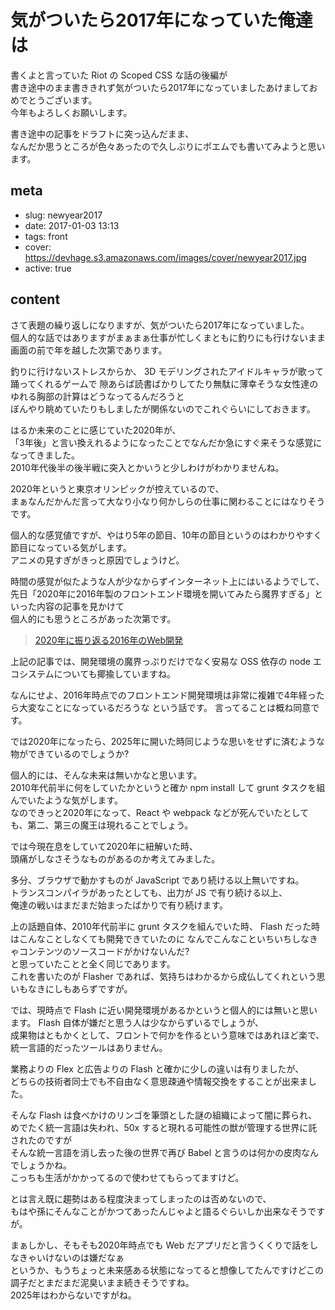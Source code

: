 # 気がついたら2017年になっていた俺達は

書くよと言っていた Riot の Scoped CSS な話の後編が  
書き途中のまま書ききれず気がついたら2017年になっていましたあけましておめでとうございます。  
今年もよろしくお願いします。

書き途中の記事をドラフトに突っ込んだまま、  
なんだか思うところが色々あったので久しぶりにポエムでも書いてみようと思います。

## meta

- slug: newyear2017
- date: 2017-01-03 13:13
- tags: front
- cover: https://devhage.s3.amazonaws.com/images/cover/newyear2017.jpg
- active: true

## content

さて表題の繰り返しになりますが、気がついたら2017年になっていました。  
個人的な話ではありますがまぁまぁ仕事が忙しくまともに釣りにも行けないまま画面の前で年を越した次第であります。

釣りに行けないストレスからか、 3D モデリングされたアイドルキャラが歌って踊ってくれるゲームで
隙あらば読書ばかりしてたり無駄に薄幸そうな女性達のゆれる胸部の計算はどうなってるんだろうと  
ぼんやり眺めていたりもしましたが関係ないのでこれぐらいにしておきます。

はるか未来のことに感じていた2020年が、  
「3年後」と言い換えれるようになったことでなんだか急にすぐ来そうな感覚になってきました。  
2010年代後半の後半戦に突入とかいうと少しわけがわかりませんね。

2020年というと東京オリンピックが控えているので、  
まぁなんだかんだ言って大なり小なり何かしらの仕事に関わることにはなりそうです。

個人的な感覚値ですが、やはり5年の節目、10年の節目というのはわかりやすく節目になっている気がします。  
アニメの見すぎがきっと原因でしょうけど。

時間の感覚が似たような人が少なからずインターネット上にはいるようでして、  
先日「2020年に2016年製のフロントエンド環境を開いてみたら魔界すぎる」といった内容の記事を見かけて  
個人的にも思うところがあった次第です。

>[2020年に振り返る2016年のWeb開発](http://anond.hatelabo.jp/20161230013452)

上記の記事では、開発環境の魔界っぷりだけでなく安易な OSS 依存の node エコシステムについても揶揄していますね。

なんにせよ、2016年時点でのフロントエンド開発環境は非常に複雑で4年経ったら大変なことになっているだろうな
という話です。
言ってることは概ね同意です。

では2020年になったら、2025年に開いた時同じような思いをせずに済むような物ができているのでしょうか?

個人的には、そんな未来は無いかなと思います。  
2010年代前半に何をしていたかというと確か npm install して grunt タスクを組んでいたような気がします。  
なのできっと2020年になって、React や webpack などが死んでいたとしても、第二、第三の魔王は現れることでしょう。

では今現在息をしていて2020年に紐解いた時、  
頭痛がしなさそうなものがあるのか考えてみました。

多分、ブラウザで動かすものが JavaScript であり続ける以上無いですね。  
トランスコンパイラがあったとしても、出力が JS で有り続ける以上、  
俺達の戦いはまだまだ始まったばかりで有り続けます。

上の話題自体、2010年代前半に grunt タスクを組んでいた時、
Flash だった時はこんなことしなくても開発できていたのに
なんでこんなこといちいちしなきゃコンテンツのソースコードがかけないんだ?  
と思っていたことと全く同じであります。  
これを書いたのが Flasher であれば、気持ちはわかるから成仏してくれという思いもなきにしもあらずですが。

では、現時点で Flash に近い開発環境があるかというと個人的には無いと思います。
Flash 自体が嫌だと思う人は少なからずいるでしょうが、  
成果物はともかくとして、フロントで何かを作るという意味ではあれほど楽で、
統一言語的だったツールはありません。

業務よりの Flex と広告よりの Flash と確かに少しの違いは有りましたが、  
どちらの技術者同士でも不自由なく意思疎通や情報交換をすることが出来ました。

そんな Flash は食べかけのリンゴを筆頭とした謎の組織によって闇に葬られ、  
めでたく統一言語は失われ、50x すると現れる可能性の獣が管理する世界に託されたのですが  
そんな統一言語を消し去った後の世界で再び Babel と言うのは何かの皮肉なんでしょうかね。  
こっちも生活がかかってるので使わせてもらってますけど。

とは言え既に趨勢はある程度決まってしまったのは否めないので、  
もはや孫にそんなことがかつてあったんじゃよと語るぐらいしか出来なそうですが。

まぁしかし、そもそも2020年時点でも Web だアプリだと言うくくりで話をしなきゃいけないのは嫌だなぁ  
というか、もうちょっと未来感ある状態になってると想像してたんですけどこの調子だとまだまだ泥臭いまま続きそうですね。  
2025年はわからないですがね。
